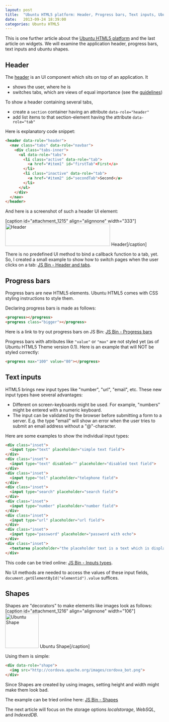 ```yaml
---
layout: post
title:  "Ubuntu HTML5 platform: Header, Progress bars, Text inputs, Ubuntu Shapes"
date:   2013-09-24 18:39:00
categories: Ubuntu HTML5
---
```

This is one further article about the <a href="http://daniel-beck.org/category/ubuntu-html5/">Ubuntu HTML5 platform</a> and the last article on widgets. We will examine the application header, progress bars, text inputs and ubuntu shapes.

Header
----------

The <a href="http://design.ubuntu.com/apps/building-blocks/header">header</a> is an UI component which sits on top of an application.  It

 * shows the user, where he is 
 * switches tabs, which are views of equal importance (see the <a href="http://design.ubuntu.com/apps/building-blocks/tabs">guidelines</a>)

To show a header containing several tabs, 

 * create a <code>section</code> container having an attribute <code>data-role="header"</code>
 * add list items to that section-element having the attribute <code>data-role="tab"</code>

Here is explanatory code snippet:

```html
<header data-role="header">
  <nav class="tabs" data-role="navbar">
    <div class="tabs-inner">
      <ul data-role="tabs">
        <li class="active" data-role="tab">
          <a href="#item1" id="firstTab"<First</a>
        </li>
        <li class="inactive" data-role="tab">
          <a href="#item2" id="secondTab">Second</a>
        </li>
      </ul>
    </div>
  </nav>
</header>
```

And here is a screenshot of such a header UI element:

[caption id="attachment_1215" align="alignnone" width="333"]<a href="http://daniel-beck.org/wp-content/uploads/Header.png"><img src="http://daniel-beck.org/wp-content/uploads/Header.png" alt="Header" width="333" height="71" class="size-full wp-image-1215" /></a> Header[/caption]

There is no predefined UI method to bind a callback function to a tab, yet. So, I created a small example to show how to switch pages when the user clicks on a tab:  <a href="http://jsbin.com/IBeniXo/2/edit">JS Bin - Header and tabs</a>. 

Progress bars
---------------

Progress bars are new HTML5 elements. Ubuntu HTML5 comes with CSS styling instructions to style them.

Declaring progress bars is made as follows:

```html
<progress></progress>
<progress class="bigger"></progress>
```

Here is a link to try out progress bars on JS Bin: <a href="http://jsbin.com/UlAtiSO/3/edit">JS Bin - Progress bars</a>

Progress bars with attributes like <code>"value"</code> or <code>"max"</code> are not styled yet (as of Ubuntu HTML5 Theme version 0.1). Here is an example that will NOT be styled correctly:

```html
<progress max="100" value="80"></progress>
```

Text inputs
--------------
HTML5 brings new input types like "number", "url", "email", etc. These new input types have several advantages: 


* Different on screen-keyboards might be used. For example, "numbers" might be entered with a numeric keyboard.
* The input can be validated by the browser before submitting a form to a server. E.g. the type "email" will show an error when the user tries to submit an email address without a "@"-character.
 
Here are some examples to show the individual input types: 

```html
<div class="inset">
  <input type="text" placeholder="simple text field">
</div>
<div class="inset">
  <input type="text" disabled="" placeholder="disabled text field">
</div>
<div class="inset">
  <input type="tel" placeholder="telephone field">
</div>
<div class="inset">
  <input type="search" placeholder="search field">
</div>
<div class="inset">
  <input type="number" placeholder="number field">
</div>
<div class="inset">
  <input type="url" placeholder="url field">
</div>
<div class="inset">
  <input type="password" placeholder="password with echo">
</div>
<div class="inset">
  <textarea placeholder="the placeholder text is a text which is displayed when there is no content in the TextArea"></textarea>
</div>
```

This code can be tried online: <a href="http://jsbin.com/evAMIvi/1/edit">JS Bin - Inputs types</a>.

No UI methods are needed to access the values of these input fields, <code>document.getElementById("elementid").value</code> suffices.


Shapes
------------

Shapes are "decorators" to make elements like images look as follows:
[caption id="attachment_1216" align="alignnone" width="106"]<a href="http://daniel-beck.org/wp-content/uploads/UbuntuShape.png"><img src="http://daniel-beck.org/wp-content/uploads/UbuntuShape.png" alt="Ubuntu Shape" width="106" height="109" class="size-full wp-image-1216" /></a> Ubuntu Shape[/caption]

Using them is simple:

```html
<div data-role="shape">
  <img src="http://cordova.apache.org/images/cordova_bot.png">
</div>
```

Since Shapes are created by using images, setting height and width might make them look bad. 

The example can be tried online here: <a href="http://jsbin.com/oPUpuMo/1/edit">JS Bin - Shapes</a>


The next article will focus on the storage options _localstorage_, _WebSQL_, and _IndexedDB_.
